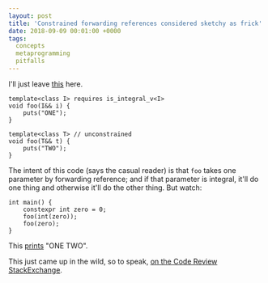 ```yaml
---
layout: post
title: 'Constrained forwarding references considered sketchy as frick'
date: 2018-09-09 00:01:00 +0000
tags:
  concepts
  metaprogramming
  pitfalls
---
```


I'll just leave [this](https://godbolt.org/z/oSRvvp) here.

    template<class I> requires is_integral_v<I>
    void foo(I&& i) {
        puts("ONE");
    }

    template<class T> // unconstrained
    void foo(T&& t) {
        puts("TWO");
    }

The intent of this code (says the casual reader) is that `foo` takes
one parameter by forwarding reference; and if that parameter is integral,
it'll do one thing and otherwise it'll do the other thing. But watch:

    int main() {
        constexpr int zero = 0;
        foo(int(zero));
        foo(zero);
    }

This [prints](https://wandbox.org/permlink/yBKPKpCEwny8Go5L) "ONE TWO".

This just came up in the wild, so to speak,
[on the Code Review StackExchange](https://codereview.stackexchange.com/questions/203435/c-multithread-pool-class/).
